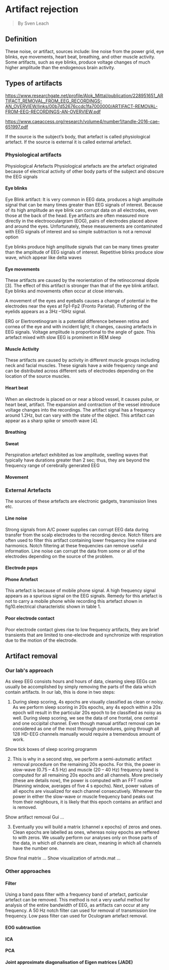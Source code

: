 # Artifact rejection
> By Sven Leach

## Definition
These noise, or artifact, sources include: line noise from the power grid, eye blinks, eye movements, heart beat, breathing, and other muscle activity. Some artifacts, such as eye blinks, produce voltage changes of much higher amplitude than the endogenous brain activity. 









## Types of artifacts
https://www.researchgate.net/profile/Alok_Mittal/publication/228951651_ARTIFACT_REMOVAL_FROM_EEG_RECORDINGS-AN_OVERVIEW/links/00b7d52676ccdc1fa7000000/ARTIFACT-REMOVAL-FROM-EEG-RECORDINGS-AN-OVERVIEW.pdf

https://www.caeaccess.org/research/volume4/number1/tandle-2016-cae-651997.pdf

If the source is the subject’s body, that artefact is
called physiological artefact. If the source is external it is
called external artefact.

### Physiological artifacts
Physiological Artefacts
Physiological artefacts are the artefact originated because of
electrical activity of other body parts of the subject and
obscure the EEG signals

#### Eye blinks
Eye Blink artifact: It is very common in EEG data,
produces a high amplitude signal that can be many
times greater than EEG signals of interest. Because
of its high amplitude an eye blink can corrupt data on
all electrodes, even those at the back of the head. Eye
artifacts are often measured more directly in the
electrooculargram (EOG), pairs of electrodes placed
above and around the eyes. Unfortunately, these
measurements are contaminated with EEG signals of
interest and so simple subtraction is not a removal
option

Eye blinks produce high amplitude signals that can be many
times greater than the amplitude of EEG signals of interest.
Repetitive blinks produce slow wave, which appear like delta
waves 

#### Eye movements
These artifacts are caused by the
reorientation of the retinocorneal dipole [3]. The
effect of this artifact is stronger than that of the eye
blink artifact. Eye blinks and movements often occur
at close intervals. 

A movement of the eyes and eyeballs causes a change of
potential in the electrodes near the eyes at Fp1-Fp2 (Fronto
Parietal). Fluttering of the eyelids appears as a 3Hz –10Hz
signal.

ERG or Elertroretinogram is a potential difference between
retina and cornea of the eye and with incident light; it
changes, causing artefacts in EEG signals. Voltage amplitude
is proportional to the angle of gaze. This artefact mixed with
slow EEG is prominent in REM sleep 

#### Muscle Activity
These artifacts are caused by
activity in different muscle groups including neck
and facial muscles. These signals have a wide
frequency range and can be distributed across
different sets of electrodes depending on the location
of the source muscles.

#### Heart beat
When an electrode is placed on or near a
blood vessel, it causes pulse, or heart beat, artifact.
The expansion and contraction of the vessel
introduce voltage changes into the recordings. The
artifact signal has a frequency around 1.2Hz, but can
vary with the state of the object. This artifact can
appear as a sharp spike or smooth wave [4]. 

#### Breathing

#### Sweat
Perspiration artefact exhibited as low amplitude, swelling
waves that typically have durations greater than 2 sec; thus,
they are beyond the frequency range of cerebrally generated
EEG

#### Movement


### External Artefacts
The sources of these artefacts are electronic gadgets,
transmission lines etc.

#### Line noise
Strong signals from A/C power
supplies can corrupt EEG data during transfer from
the scalp electrodes to the recording device. Notch
filters are often used to filter this artifact containing
lower frequency line noise and harmonics. Notch
filtering at these frequencies can remove useful
information. Line noise can corrupt the data from
some or all of the electrodes depending on the source
of the problem.

#### Electrode pops

#### Phone Artefact
This artefact is because of mobile phone signal. A high
frequency signal appears as a spurious signal on the EEG
signals. Remedy for this artefact is not to carry a mobile
phone while recording this artefact shown in fig10.electrical
characteristic shown in table 1.

#### Poor electrode contact
Poor electrode contact gives rise to low frequency artifacts,
they are brief transients that are limited to one-electrode and
synchronize with respiration due to the motion of the
electrode. 







## Artifact removal

### Our lab's approach
As sleep EEG consists hours and hours of data, cleaning sleep EEGs can usually be accomplished by simply removing the parts of the data which contain artifacts. In our lab, this is done in two steps:

1.  During sleep scoring, 4s epochs are visually classified as clean or noisy. As we perform sleep scoring in 20s epochs, any 4s epoch within a 20s epoch will result in the particular 20s epoch to be classified as noisy as well. During sleep scoring, we see the data of one frontal, one central and one occipital channel. Even though manual artifact removal can be considered as one of the most thorough procedures, going through all 128 HD-EEG channels manually would require a tremendous amount of work.

Show tick boxes of sleep scoring programm

2.  This is why in a second step, we perform a semi-automatic artifact removal procedure on the remaining 20s epochs. For this, the power in slow-wave (0.75 – 4.5 Hz) and muscle (20 – 40 Hz) frequency band is computed for all remaining 20s epochs and all channels. More precisely (these are details now), the power is computed with an FFT routine (Hanning window, averages of five 4 s epochs). Next, power values of all epochs are visualized for each channel consecutively. Whenever the power in either the slow-wave or muscle frequency band peaks out from their neighbours, it is likely that this epoch contains an artifact and is removed.

Show artifact removal Gui ...

3.  Eventually you will build a matrix (channel x epochs) of zeros and ones. Clean epochs are labelled as ones, whereas noisy epochs are reffered to with zeros. We usually perform our analyses only on those parts of the data, in which *all* channels are clean, meaning in which all channels have the number one.

Show final matrix ...
Show visualization of artndx.mat ...

### Other approaches

#### Filter
Using a band pass filter with a frequency band of artefact,
particular artefact can be removed. This method is not a very
useful method for analysis of the entire bandwidth of EEG, as
artifacts can occur at any frequency. A 50 Hz notch filter can
used for removal of transmission line frequency. Low pass
filter can used for Oculogram artefact removal. 

#### EOG subtraction

#### ICA

#### PCA

#### Joint approximate diagonalisation of Eigen matrices (JADE)